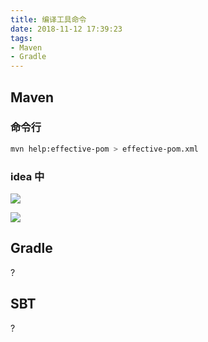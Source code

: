 ```yaml
---
title: 编译工具命令
date: 2018-11-12 17:39:23
tags:
- Maven 
- Gradle
---
```

## Maven

### 命令行

```bash
mvn help:effective-pom > effective-pom.xml
```
### idea 中

![](https://ws1.sinaimg.cn/large/66dd581fly1fx5f9y6bw7j20i7064glz.jpg)

![](https://ws1.sinaimg.cn/large/66dd581fly1fx5fbjzcifj20lx0fawj7.jpg)

## Gradle

?

## SBT

?